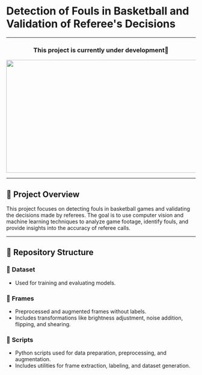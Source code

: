 # Detection of Fouls in Basketball and Validation of Referee's Decisions

---

<h3 align="center">This project is currently under development🙂</h3>

<div align="center">
  <img height="300" width="600" src="https://user-images.githubusercontent.com/74038190/225813708-98b745f2-7d22-48cf-9150-083f1b00d6c9.gif"  />
</div>

---

## 🏀 Project Overview
This project focuses on detecting fouls in basketball games and validating the decisions made by referees. The goal is to use computer vision and machine learning techniques to analyze game footage, identify fouls, and provide insights into the accuracy of referee calls.

---

## 📂 Repository Structure

### 📁 **Dataset**
- Used for training and evaluating models.

### 📁 **Frames**
- Preprocessed and augmented frames without labels.
- Includes transformations like brightness adjustment, noise addition, flipping, and shearing.

### 📁 **Scripts**
- Python scripts used for data preparation, preprocessing, and augmentation.
- Includes utilities for frame extraction, labeling, and dataset generation.




